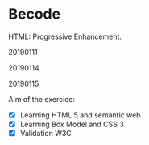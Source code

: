 # Becode
HTML: Progressive Enhancement.
<p>20190111</p>
<p>20190114</p>
<p>20190115</p>

Aim of the exercice:
- [x] Learning HTML 5 and semantic web
- [x] Learning Box Model and CSS 3
- [x] Validation W3C
